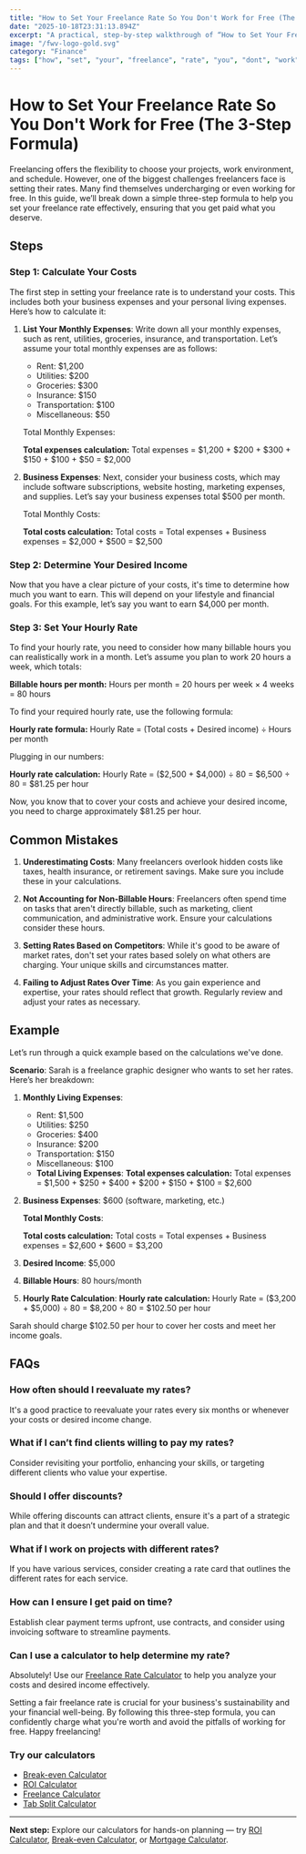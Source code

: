 ```yaml
---
title: "How to Set Your Freelance Rate So You Don't Work for Free (The 3-Step Formula) — Complete Guide"
date: "2025-10-18T23:31:13.894Z"
excerpt: "A practical, step-by-step walkthrough of “How to Set Your Freelance Rate So You Don't Work for Free (The 3-Step Formula)”."
image: "/fwv-logo-gold.svg"
category: "Finance"
tags: ["how", "set", "your", "freelance", "rate", "you", "dont", "work"]
---
```


# How to Set Your Freelance Rate So You Don't Work for Free (The 3-Step Formula)

Freelancing offers the flexibility to choose your projects, work environment, and schedule. However, one of the biggest challenges freelancers face is setting their rates. Many find themselves undercharging or even working for free. In this guide, we’ll break down a simple three-step formula to help you set your freelance rate effectively, ensuring that you get paid what you deserve.

## Steps

### Step 1: Calculate Your Costs

The first step in setting your freelance rate is to understand your costs. This includes both your business expenses and your personal living expenses. Here’s how to calculate it:

1. **List Your Monthly Expenses**: Write down all your monthly expenses, such as rent, utilities, groceries, insurance, and transportation. Let’s assume your total monthly expenses are as follows:
   - Rent: $1,200
   - Utilities: $200
   - Groceries: $300
   - Insurance: $150
   - Transportation: $100
   - Miscellaneous: $50

   Total Monthly Expenses:
   
   **Total expenses calculation:**
   Total expenses = $1,200 + $200 + $300 + $150 + $100 + $50 = $2,000

2. **Business Expenses**: Next, consider your business costs, which may include software subscriptions, website hosting, marketing expenses, and supplies. Let’s say your business expenses total $500 per month.

   Total Monthly Costs:
   
   **Total costs calculation:**
   Total costs = Total expenses + Business expenses = $2,000 + $500 = $2,500

### Step 2: Determine Your Desired Income

Now that you have a clear picture of your costs, it's time to determine how much you want to earn. This will depend on your lifestyle and financial goals. For this example, let’s say you want to earn $4,000 per month.

### Step 3: Set Your Hourly Rate

To find your hourly rate, you need to consider how many billable hours you can realistically work in a month. Let’s assume you plan to work 20 hours a week, which totals:

**Billable hours per month:**
Hours per month = 20 hours per week × 4 weeks = 80 hours

To find your required hourly rate, use the following formula:

**Hourly rate formula:**
Hourly Rate = (Total costs + Desired income) ÷ Hours per month

Plugging in our numbers:

**Hourly rate calculation:**
Hourly Rate = ($2,500 + $4,000) ÷ 80 = $6,500 ÷ 80 = $81.25 per hour

Now, you know that to cover your costs and achieve your desired income, you need to charge approximately $81.25 per hour.

## Common Mistakes

1. **Underestimating Costs**: Many freelancers overlook hidden costs like taxes, health insurance, or retirement savings. Make sure you include these in your calculations.

2. **Not Accounting for Non-Billable Hours**: Freelancers often spend time on tasks that aren't directly billable, such as marketing, client communication, and administrative work. Ensure your calculations consider these hours.

3. **Setting Rates Based on Competitors**: While it's good to be aware of market rates, don't set your rates based solely on what others are charging. Your unique skills and circumstances matter.

4. **Failing to Adjust Rates Over Time**: As you gain experience and expertise, your rates should reflect that growth. Regularly review and adjust your rates as necessary.

## Example

Let’s run through a quick example based on the calculations we've done.

**Scenario**: Sarah is a freelance graphic designer who wants to set her rates. Here’s her breakdown:

1. **Monthly Living Expenses**: 
   - Rent: $1,500
   - Utilities: $250
   - Groceries: $400
   - Insurance: $200
   - Transportation: $150
   - Miscellaneous: $100
   - **Total Living Expenses**: 
   **Total expenses calculation:**
   Total expenses = $1,500 + $250 + $400 + $200 + $150 + $100 = $2,600

2. **Business Expenses**: $600 (software, marketing, etc.)
  
   **Total Monthly Costs**:
   
   **Total costs calculation:**
   Total costs = Total expenses + Business expenses = $2,600 + $600 = $3,200

3. **Desired Income**: $5,000

4. **Billable Hours**: 80 hours/month

5. **Hourly Rate Calculation**:
   **Hourly rate calculation:**
   Hourly Rate = ($3,200 + $5,000) ÷ 80 = $8,200 ÷ 80 = $102.50 per hour

Sarah should charge $102.50 per hour to cover her costs and meet her income goals.

## FAQs

### How often should I reevaluate my rates?
It's a good practice to reevaluate your rates every six months or whenever your costs or desired income change.

### What if I can’t find clients willing to pay my rates?
Consider revisiting your portfolio, enhancing your skills, or targeting different clients who value your expertise.

### Should I offer discounts?
While offering discounts can attract clients, ensure it's a part of a strategic plan and that it doesn’t undermine your overall value.

### What if I work on projects with different rates?
If you have various services, consider creating a rate card that outlines the different rates for each service.

### How can I ensure I get paid on time?
Establish clear payment terms upfront, use contracts, and consider using invoicing software to streamline payments.

### Can I use a calculator to help determine my rate?
Absolutely! Use our [Freelance Rate Calculator](/calculators) to help you analyze your costs and desired income effectively.

Setting a fair freelance rate is crucial for your business's sustainability and your financial well-being. By following this three-step formula, you can confidently charge what you're worth and avoid the pitfalls of working for free. Happy freelancing!



### Try our calculators
- [Break-even Calculator](/calculators)
- [ROI Calculator](/calculators)
- [Freelance Calculator](/calculators)
- [Tab Split Calculator](/calculators)


---
**Next step:** Explore our calculators for hands-on planning — try [ROI Calculator](/calculators), [Break-even Calculator](/calculators), or [Mortgage Calculator](/calculators).


<script type="application/ld+json">
{
  "@context": "https://schema.org",
  "@type": "Article",
  "headline": "How to Set Your Freelance Rate So You Don't Work for Free (The 3-Step Formula) — Complete Guide",
  "description": "A practical, step-by-step walkthrough of “How to Set Your Freelance Rate So You Don't Work for Free (The 3-Step Formula)”.",
  "author": {
    "@type": "Organization",
    "name": "Foster Wealth Ventures"
  },
  "datePublished": "2025-10-18T23:31:01.677Z",
  "image": "/fwv-logo-gold.svg"
}
</script>


<script type="application/ld+json">
{ "@context":"https://schema.org", "@type":"FAQPage", "mainEntity": [] }
</script>
